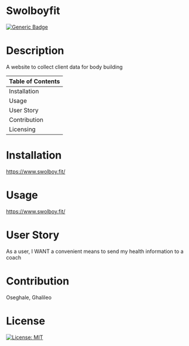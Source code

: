 
 
  # Swolboyfit
 
  [![Generic Badge](https://img.shields.io/badge/User-%20O%20s%20e%20-blueviolet.svg)](https://github.com/Ghalileo)
  
  # Description 

  A website to collect client data for body building

  Table of Contents |
  ----------------- |
  Installation |
  Usage |
  User Story |
  Contribution |
  Licensing |
  

  # Installation 
  https://www.swolboy.fit/

  # Usage 
  https://www.swolboy.fit/

  # User Story
  As a user, I WANT a convenient means to send my health information to a coach

  # Contribution 
  Oseghale, Ghalileo

  # License 
  [![License: MIT](https://img.shields.io/badge/License-MIT-green.svg)](https://opensource.org/licenses/MIT)
 
  